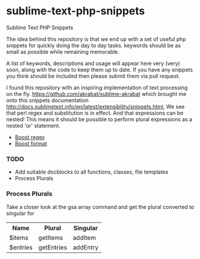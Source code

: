 sublime-text-php-snippets
=========================

Sublime Text PHP Snippets

The idea behind this repository is that we end up with a set of useful php snippets for quickly doing the day to day tasks. keywords should be as small as possible while remaining memorable. 

A list of keywords, descriptions and usage will appear here very (very) soon, along with the code to keep them up to date. If you have any snippets you think should be included then please submit them via pull request.


I found this repository with an inspiring implementation of text processing on the fly. https://github.com/akrabat/sublime-akrabat which brought me onto this snippets documentation http://docs.sublimetext.info/en/latest/extensibility/snippets.html, We see that perl regex and substitution is in effect. And that expressions can be nested! This means it should be possible to perform plural expressions as a nested 'or' statement.

- [Boost regex](http://www.boost.org/doc/libs/1_44_0/libs/regex/doc/html/boost_regex/syntax/perl_syntax.html)
- [Boost format](http://www.boost.org/doc/libs/1_44_0/libs/regex/doc/html/boost_regex/format/perl_format.html)

### TODO
- Add suitable docblocks to all functions, classes, file templates
- Process Plurals

### Process Plurals
Take a closer look at the gsa array command and get the plural converted to singular for

<table>
    <tr>
        <th>Name</th>
        <th>Plural</th>
        <th>Singular</th>
    </tr>
    <tr>
        <td>$items</td>
        <td>getItems</td>
        <td>addItem</td>
    </tr>
    <tr>
        <td>$entries</td>
        <td>getEntries</td>
        <td>addEntry</td>
    </tr>
</table>